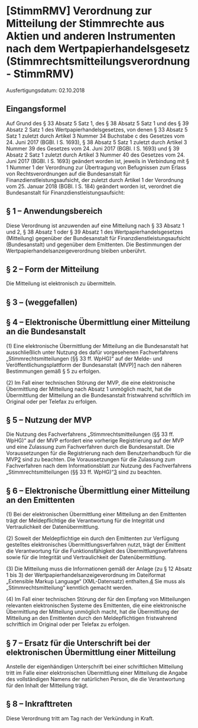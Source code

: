 # [StimmRMV] Verordnung zur Mitteilung der Stimmrechte aus Aktien und anderen Instrumenten nach dem Wertpapierhandelsgesetz  (Stimmrechtsmitteilungsverordnung - StimmRMV)

Ausfertigungsdatum: 02.10.2018

 

## Eingangsformel

Auf Grund des § 33 Absatz 5 Satz 1, des § 38 Absatz 5 Satz 1 und des § 39 Absatz 2 Satz 1 des Wertpapierhandelsgesetzes, von denen § 33 Absatz 5 Satz 1 zuletzt durch Artikel 3 Nummer 34 Buchstabe c des Gesetzes vom 24. Juni 2017 (BGBl. I S. 1693), § 38 Absatz 5 Satz 1 zuletzt durch Artikel 3 Nummer 39 des Gesetzes vom 24. Juni 2017 (BGBl. I S. 1693) und § 39 Absatz 2 Satz 1 zuletzt durch Artikel 3 Nummer 40 des Gesetzes vom 24. Juni 2017 (BGBl. I S. 1693) geändert worden ist, jeweils in Verbindung mit § 1 Nummer 1 der Verordnung zur Übertragung von Befugnissen zum Erlass von Rechtsverordnungen auf die Bundesanstalt für Finanzdienstleistungsaufsicht, der zuletzt durch Artikel 1 der Verordnung vom 25. Januar 2018 (BGBl. I S. 184) geändert worden ist, verordnet die Bundesanstalt für Finanzdienstleistungsaufsicht:


## § 1 – Anwendungsbereich

Diese Verordnung ist anzuwenden auf eine Mitteilung nach § 33 Absatz 1 und 2, § 38 Absatz 1 oder § 39 Absatz 1 des Wertpapierhandelsgesetzes (Mitteilung) gegenüber der Bundesanstalt für Finanzdienstleistungsaufsicht (Bundesanstalt) und gegenüber dem Emittenten. Die Bestimmungen der Wertpapierhandelsanzeigeverordnung bleiben unberührt.


## § 2 – Form der Mitteilung

Die Mitteilung ist elektronisch zu übermitteln.


## § 3 – (weggefallen)


## § 4 – Elektronische Übermittlung einer Mitteilung an die Bundesanstalt

(1) Eine elektronische Übermittlung der Mitteilung an die Bundesanstalt hat ausschließlich unter Nutzung des dafür vorgesehenen Fachverfahrens „Stimmrechtsmitteilungen (§§ 33 ff. WpHG)“ auf der Melde- und Veröffentlichungsplattform der Bundesanstalt (MVP)<span id="FnR.F804350_01"></span><a href="#F804350_01" class="FnR">1</a></sup> nach den näheren Bestimmungen gemäß § 5 zu erfolgen.

(2) Im Fall einer technischen Störung der MVP, die eine elektronische Übermittlung der Mitteilung nach Absatz 1 unmöglich macht, hat die Übermittlung der Mitteilung an die Bundesanstalt fristwahrend schriftlich im Original oder per Telefax zu erfolgen.


## § 5 – Nutzung der MVP

Die Nutzung des Fachverfahrens „Stimmrechtsmitteilungen (§§ 33 ff. WpHG)“ auf der MVP erfordert eine vorherige Registrierung auf der MVP und eine Zulassung zum Fachverfahren durch die Bundesanstalt. Die Voraussetzungen für die Registrierung nach dem Benutzerhandbuch für die MVP<span id="FnR.F804350_02"></span><a href="#F804350_02" class="FnR">2</a></sup> sind zu beachten. Die Voraussetzungen für die Zulassung zum Fachverfahren nach dem Informationsblatt zur Nutzung des Fachverfahrens „Stimmrechtsmitteilungen (§§ 33 ff. WpHG)“<span id="FnR.F804350_03"></span><a href="#F804350_03" class="FnR">3</a></sup> sind zu beachten.


## § 6 – Elektronische Übermittlung einer Mitteilung an den Emittenten

(1) Bei der elektronischen Übermittlung einer Mitteilung an den Emittenten trägt der Meldepflichtige die Verantwortung für die Integrität und Vertraulichkeit der Datenübermittlung.

(2) Soweit der Meldepflichtige ein durch den Emittenten zur Verfügung gestelltes elektronisches Übermittlungsverfahren nutzt, trägt der Emittent die Verantwortung für die Funktionsfähigkeit des Übermittlungsverfahrens sowie für die Integrität und Vertraulichkeit der Datenübermittlung.

(3) Die Mitteilung muss die Informationen gemäß der Anlage (zu § 12 Absatz 1 bis 3) der Wertpapierhandelsanzeigeverordnung im Dateiformat „Extensible Markup Language“ (XML-Datensatz) enthalten.<span id="FnR.F804350_04"></span><a href="#F804350_04" class="FnR">4</a></sup> Sie muss als „Stimmrechtsmitteilung“ kenntlich gemacht werden.

(4) Im Fall einer technischen Störung der für den Empfang von Mitteilungen relevanten elektronischen Systeme des Emittenten, die eine elektronische Übermittlung der Mitteilung unmöglich macht, hat die Übermittlung der Mitteilung an den Emittenten durch den Meldepflichtigen fristwahrend schriftlich im Original oder per Telefax zu erfolgen.


## § 7 – Ersatz für die Unterschrift bei der elektronischen Übermittlung einer Mitteilung

Anstelle der eigenhändigen Unterschrift bei einer schriftlichen Mitteilung tritt im Falle einer elektronischen Übermittlung einer Mitteilung die Angabe des vollständigen Namens der natürlichen Person, die die Verantwortung für den Inhalt der Mitteilung trägt.


## § 8 – Inkrafttreten

Diese Verordnung tritt am Tag nach der Verkündung in Kraft.
